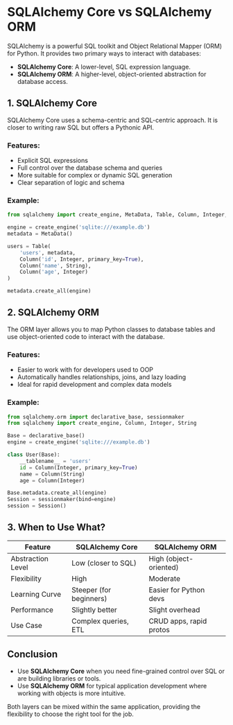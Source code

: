 # SQLAlchemy Core vs SQLAlchemy ORM

SQLAlchemy is a powerful SQL toolkit and Object Relational Mapper (ORM) for Python. It provides two primary ways to interact with databases:

- **SQLAlchemy Core**: A lower-level, SQL expression language.
- **SQLAlchemy ORM**: A higher-level, object-oriented abstraction for database access.

## 1. SQLAlchemy Core

SQLAlchemy Core uses a schema-centric and SQL-centric approach. It is closer to writing raw SQL but offers a Pythonic API.

### Features:
- Explicit SQL expressions
- Full control over the database schema and queries
- More suitable for complex or dynamic SQL generation
- Clear separation of logic and schema

### Example:
```python
from sqlalchemy import create_engine, MetaData, Table, Column, Integer, String

engine = create_engine('sqlite:///example.db')
metadata = MetaData()

users = Table(
    'users', metadata,
    Column('id', Integer, primary_key=True),
    Column('name', String),
    Column('age', Integer)
)

metadata.create_all(engine)
```

## 2. SQLAlchemy ORM

The ORM layer allows you to map Python classes to database tables and use object-oriented code to interact with the database.

### Features:
- Easier to work with for developers used to OOP
- Automatically handles relationships, joins, and lazy loading
- Ideal for rapid development and complex data models

### Example:
```python
from sqlalchemy.orm import declarative_base, sessionmaker
from sqlalchemy import create_engine, Column, Integer, String

Base = declarative_base()
engine = create_engine('sqlite:///example.db')

class User(Base):
    __tablename__ = 'users'
    id = Column(Integer, primary_key=True)
    name = Column(String)
    age = Column(Integer)

Base.metadata.create_all(engine)
Session = sessionmaker(bind=engine)
session = Session()
```

## 3. When to Use What?

| Feature               | SQLAlchemy Core       | SQLAlchemy ORM         |
|----------------------|------------------------|--------------------------|
| Abstraction Level     | Low (closer to SQL)    | High (object-oriented)   |
| Flexibility           | High                   | Moderate                 |
| Learning Curve        | Steeper (for beginners) | Easier for Python devs   |
| Performance           | Slightly better        | Slight overhead          |
| Use Case              | Complex queries, ETL   | CRUD apps, rapid protos  |

## Conclusion

- Use **SQLAlchemy Core** when you need fine-grained control over SQL or are building libraries or tools.
- Use **SQLAlchemy ORM** for typical application development where working with objects is more intuitive.

Both layers can be mixed within the same application, providing the flexibility to choose the right tool for the job.
